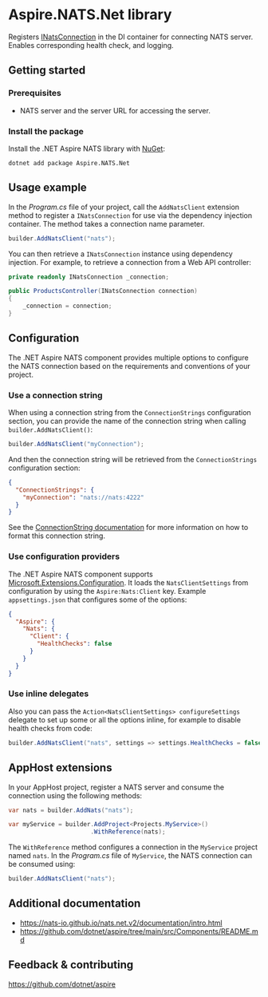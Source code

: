 # Aspire.NATS.Net library

Registers [INatsConnection](https://nats-io.github.io/nats.net.v2/api/NATS.Client.Core.INatsConnection.html) in the DI container for connecting NATS server. Enables corresponding health check, and logging.

## Getting started

### Prerequisites

- NATS server and the server URL for accessing the server.

### Install the package

Install the .NET Aspire NATS library with [NuGet](https://www.nuget.org):

```dotnetcli
dotnet add package Aspire.NATS.Net
```

## Usage example

In the _Program.cs_ file of your project, call the `AddNatsClient` extension method to register a `INatsConnection` for use via the dependency injection container. The method takes a connection name parameter.

```csharp
builder.AddNatsClient("nats");
```

You can then retrieve a `INatsConnection` instance using dependency injection. For example, to retrieve a connection from a Web API controller:

```csharp
private readonly INatsConnection _connection;

public ProductsController(INatsConnection connection)
{
    _connection = connection;
}
```

## Configuration

The .NET Aspire NATS component provides multiple options to configure the NATS connection based on the requirements and conventions of your project.

### Use a connection string

When using a connection string from the `ConnectionStrings` configuration section, you can provide the name of the connection string when calling `builder.AddNatsClient()`:

```csharp
builder.AddNatsClient("myConnection");
```

And then the connection string will be retrieved from the `ConnectionStrings` configuration section:

```json
{
  "ConnectionStrings": {
    "myConnection": "nats://nats:4222"
  }
}
```

See the [ConnectionString documentation](https://docs.nats.io/using-nats/developer/connecting#nats-url) for more information on how to format this connection string.

### Use configuration providers

The .NET Aspire NATS component supports [Microsoft.Extensions.Configuration](https://learn.microsoft.com/dotnet/api/microsoft.extensions.configuration). It loads the `NatsClientSettings` from configuration by using the `Aspire:Nats:Client` key. Example `appsettings.json` that configures some of the options:

```json
{
  "Aspire": {
    "Nats": {
      "Client": {
        "HealthChecks": false
      }
    }
  }
}
```

### Use inline delegates

Also you can pass the `Action<NatsClientSettings> configureSettings` delegate to set up some or all the options inline, for example to disable health checks from code:

```csharp
builder.AddNatsClient("nats", settings => settings.HealthChecks = false);
```

## AppHost extensions

In your AppHost project, register a NATS server and consume the connection using the following methods:

```csharp
var nats = builder.AddNats("nats");

var myService = builder.AddProject<Projects.MyService>()
                       .WithReference(nats);
```

The `WithReference` method configures a connection in the `MyService` project named `nats`. In the _Program.cs_ file of `MyService`, the NATS connection can be consumed using:

```csharp
builder.AddNatsClient("nats");
```

## Additional documentation

* https://nats-io.github.io/nats.net.v2/documentation/intro.html
* https://github.com/dotnet/aspire/tree/main/src/Components/README.md

## Feedback & contributing

https://github.com/dotnet/aspire
